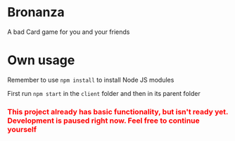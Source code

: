# Bronanza
A bad Card game for you and your friends

# Own usage
Remember to use `npm install` to install Node JS modules

First run `npm start` in the `client` folder and then in its parent folder

### **<span style="color:red">This project already has basic functionality, but isn't ready yet. Development is paused right now. Feel free to continue yourself</span>**
